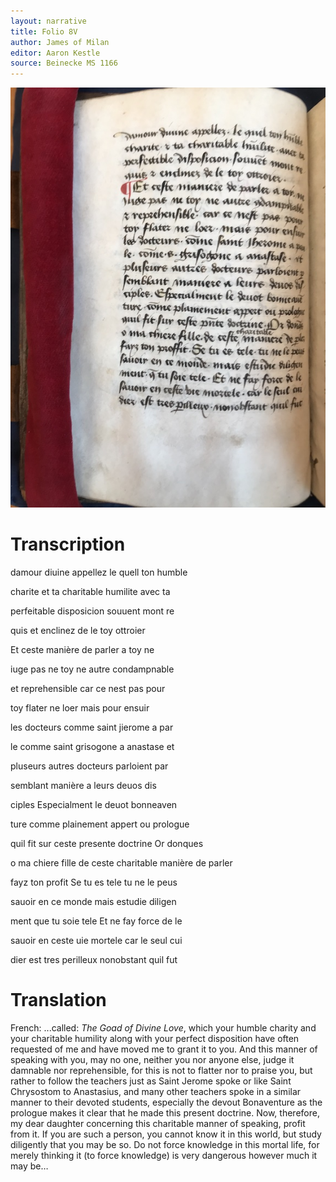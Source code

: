 ```yaml
---
layout: narrative
title: Folio 8V
author: James of Milan
editor: Aaron Kestle
source: Beinecke MS 1166
---
```


![Beinecke MS 1166 Folio 8V](https://raw.githubusercontent.com/oldfrenchtexts/L-aiguillon-d-amour-divine/master/assets/8V.jpg)

# Transcription

damour diuine appellez le quell ton humble

charite et ta charitable humilite avec ta

perfeitable disposicion souuent  mont re

quis et enclinez de le toy ottroier

Et ceste manière de parler a toy ne

iuge pas ne toy ne autre condampnable

et reprehensible car ce nest pas pour

toy flater ne loer mais pour ensuir

les docteurs comme saint jierome a par

le comme saint grisogone a anastase et

pluseurs autres docteurs parloient par

semblant manière a leurs deuos dis

ciples Especialment le deuot bonneaven

ture comme plainement appert ou prologue

quil fit sur ceste presente doctrine  Or donques

o ma chiere fille de ceste charitable manière de parler

fayz ton profit Se tu es tele tu ne le peus

sauoir en ce monde mais estudie diligen

ment que tu soie tele Et ne fay force de le

sauoir en ceste uie mortele car le seul cui

dier est tres perilleux nonobstant quil fut

# Translation

French: ...called: *The Goad of Divine Love*, which your humble charity and your charitable humility along with your perfect disposition have often requested of me and have moved me to grant it to you. And this manner of speaking with you, may no one, neither you nor anyone else, judge it damnable nor reprehensible, for this is not to flatter nor to praise you, but rather to follow the teachers just as Saint Jerome spoke or like Saint Chrysostom to Anastasius, and many other teachers spoke in a similar manner to their devoted students, especially the devout Bonaventure as the prologue makes it clear that he made this present doctrine. Now, therefore, my dear daughter concerning this charitable manner of speaking, profit from it. If you are such a person, you cannot know it in this world, but study diligently that you may be so. Do not force knowledge in this mortal life, for merely thinking it (to force knowledge) is very dangerous however much it may be… 
